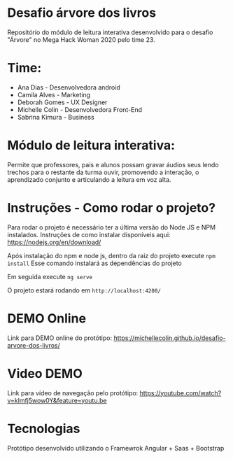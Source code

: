 # Desafio árvore dos livros
Repositório do módulo de leitura interativa desenvolvido para o desafio "Árvore" no Mega Hack Woman 2020 pelo time 23.

# Time:
* Ana Dias - Desenvolvedora android
* Camila Alves - Marketing
* Deborah Gomes - UX Designer
* Michelle Colin - Desenvolvedora Front-End
* Sabrina Kimura - Business

# Módulo de leitura interativa:

Permite que professores, pais e alunos
possam gravar áudios seus lendo trechos
para o restante da turma ouvir, promovendo
a interação, o aprendizado conjunto e
articulando a leitura em voz alta.

# Instruções - Como rodar o projeto?

Para rodar o projeto é necessário ter a última versão do Node JS e NPM instalados.
Instruções de como instalar disponíveis aqui: https://nodejs.org/en/download/

Após instalação do npm e node js, dentro da raiz do projeto execute
``npm install``
Esse comando instalará as dependências do projeto

Em seguida execute
``ng serve``

O projeto estará rodando em ``http://localhost:4200/``

# DEMO Online
Link para DEMO online do protótipo: https://michellecolin.github.io/desafio-arvore-dos-livros/

# Video DEMO
Link para vídeo de navegação pelo protótipo: https://youtube.com/watch?v=klmfj5wow0Y&feature=youtu.be

# Tecnologias
Protótipo desenvolvido utilizando o Framewrok Angular + Saas + Bootstrap
